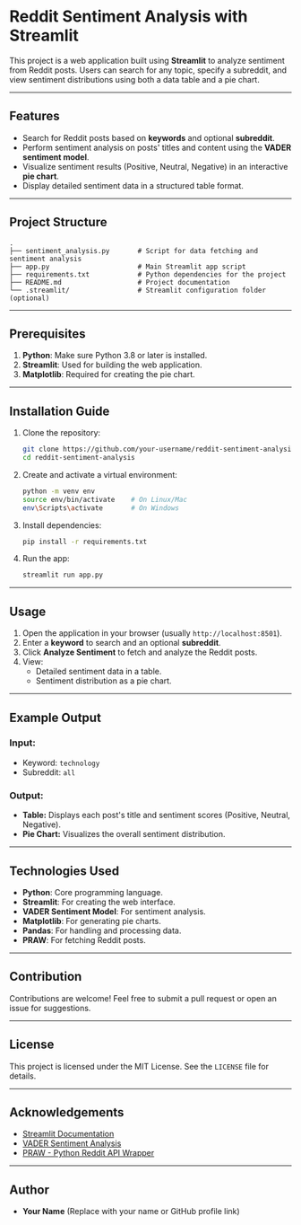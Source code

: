 
# Reddit Sentiment Analysis with Streamlit

This project is a web application built using **Streamlit** to analyze sentiment from Reddit posts. Users can search for any topic, specify a subreddit, and view sentiment distributions using both a data table and a pie chart.

---

## Features

- Search for Reddit posts based on **keywords** and optional **subreddit**.
- Perform sentiment analysis on posts' titles and content using the **VADER sentiment model**.
- Visualize sentiment results (Positive, Neutral, Negative) in an interactive **pie chart**.
- Display detailed sentiment data in a structured table format.

---

## Project Structure

```
.
├── sentiment_analysis.py       # Script for data fetching and sentiment analysis
├── app.py                      # Main Streamlit app script
├── requirements.txt            # Python dependencies for the project
├── README.md                   # Project documentation
└── .streamlit/                 # Streamlit configuration folder (optional)
```

---

## Prerequisites

1. **Python**: Make sure Python 3.8 or later is installed.
2. **Streamlit**: Used for building the web application.
3. **Matplotlib**: Required for creating the pie chart.

---

## Installation Guide

1. Clone the repository:
   ```bash
   git clone https://github.com/your-username/reddit-sentiment-analysis.git
   cd reddit-sentiment-analysis
   ```

2. Create and activate a virtual environment:
   ```bash
   python -m venv env
   source env/bin/activate    # On Linux/Mac
   env\Scripts\activate       # On Windows
   ```

3. Install dependencies:
   ```bash
   pip install -r requirements.txt
   ```

4. Run the app:
   ```bash
   streamlit run app.py
   ```

---

## Usage

1. Open the application in your browser (usually `http://localhost:8501`).
2. Enter a **keyword** to search and an optional **subreddit**.
3. Click **Analyze Sentiment** to fetch and analyze the Reddit posts.
4. View:
   - Detailed sentiment data in a table.
   - Sentiment distribution as a pie chart.

---

## Example Output

### Input:
- Keyword: `technology`
- Subreddit: `all`

### Output:
- **Table:** Displays each post's title and sentiment scores (Positive, Neutral, Negative).
- **Pie Chart:** Visualizes the overall sentiment distribution.

---

## Technologies Used

- **Python**: Core programming language.
- **Streamlit**: For creating the web interface.
- **VADER Sentiment Model**: For sentiment analysis.
- **Matplotlib**: For generating pie charts.
- **Pandas**: For handling and processing data.
- **PRAW**: For fetching Reddit posts.

---

## Contribution

Contributions are welcome! Feel free to submit a pull request or open an issue for suggestions.

---

## License

This project is licensed under the MIT License. See the `LICENSE` file for details.

---

## Acknowledgements

- [Streamlit Documentation](https://docs.streamlit.io/)
- [VADER Sentiment Analysis](https://github.com/cjhutto/vaderSentiment)
- [PRAW - Python Reddit API Wrapper](https://praw.readthedocs.io/)

---

## Author

- **Your Name** (Replace with your name or GitHub profile link)
